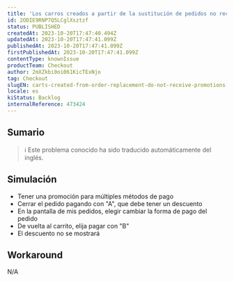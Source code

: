 ```yaml
---
title: 'Los carros creados a partir de la sustitución de pedidos no reciben correctamente las promociones'
id: 2ODIE9RNP7Q5LCglXsztzf
status: PUBLISHED
createdAt: 2023-10-20T17:47:40.494Z
updatedAt: 2023-10-20T17:47:41.099Z
publishedAt: 2023-10-20T17:47:41.099Z
firstPublishedAt: 2023-10-20T17:47:41.099Z
contentType: knownIssue
productTeam: Checkout
author: 2mXZkbi0oi061KicTExNjo
tag: Checkout
slugEN: carts-created-from-order-replacement-do-not-receive-promotions-correctly
locale: es
kiStatus: Backlog
internalReference: 473424
---
```


## Sumario

>ℹ️ Este problema conocido ha sido traducido automáticamente del inglés.



## Simulación



- Tener una promoción para múltiples métodos de pago
- Cerrar el pedido pagando con "A", que debe tener un descuento
- En la pantalla de mis pedidos, elegir cambiar la forma de pago del pedido
- De vuelta al carrito, elija pagar con "B"
- El descuento no se mostrará



## Workaround


N/A




